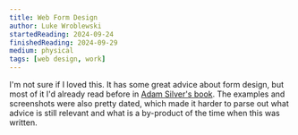```yaml
---
title: Web Form Design
author: Luke Wroblewski
startedReading: 2024-09-24
finishedReading: 2024-09-29
medium: physical
tags: [web design, work]
---
```


I'm not sure if I loved this. It has some great advice about form design, but most of it I'd already read before in [Adam Silver's book](/books/2024/09/form-design-patterns). The examples and screenshots were also pretty dated, which made it harder to parse out what advice is still relevant and what is a by-product of the time when this was written.
